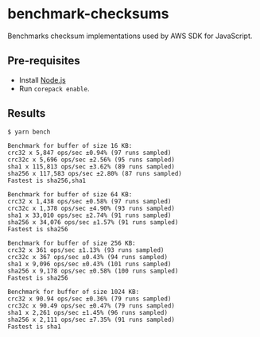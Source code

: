 # benchmark-checksums

Benchmarks checksum implementations used by AWS SDK for JavaScript.

## Pre-requisites

- Install [Node.js](https://nodejs.org/)
- Run `corepack enable`.

## Results

```console
$ yarn bench

Benchmark for buffer of size 16 KB:
crc32 x 5,847 ops/sec ±0.94% (97 runs sampled)
crc32c x 5,696 ops/sec ±2.56% (95 runs sampled)
sha1 x 115,813 ops/sec ±3.62% (89 runs sampled)
sha256 x 117,583 ops/sec ±2.80% (87 runs sampled)
Fastest is sha256,sha1

Benchmark for buffer of size 64 KB:
crc32 x 1,438 ops/sec ±0.58% (97 runs sampled)
crc32c x 1,378 ops/sec ±4.90% (93 runs sampled)
sha1 x 33,010 ops/sec ±2.74% (91 runs sampled)
sha256 x 34,076 ops/sec ±1.57% (91 runs sampled)
Fastest is sha256

Benchmark for buffer of size 256 KB:
crc32 x 361 ops/sec ±1.13% (93 runs sampled)
crc32c x 367 ops/sec ±0.43% (94 runs sampled)
sha1 x 9,096 ops/sec ±0.43% (101 runs sampled)
sha256 x 9,178 ops/sec ±0.58% (100 runs sampled)
Fastest is sha256

Benchmark for buffer of size 1024 KB:
crc32 x 90.94 ops/sec ±0.36% (79 runs sampled)
crc32c x 90.49 ops/sec ±0.47% (79 runs sampled)
sha1 x 2,261 ops/sec ±1.45% (96 runs sampled)
sha256 x 2,111 ops/sec ±7.35% (91 runs sampled)
Fastest is sha1
```
